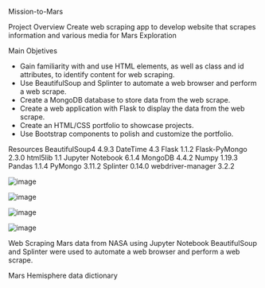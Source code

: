 Mission-to-Mars

Project Overview
Create web scraping app to develop website that scrapes information and various media for Mars Exploration

Main Objetives
* Gain familiarity with and use HTML elements, as well as class and id attributes, to     identify content for web scraping.
* Use BeautifulSoup and Splinter to automate a web browser and perform a web scrape.
* Create a MongoDB database to store data from the web scrape.
* Create a web application with Flask to display the data from the web scrape.
* Create an HTML/CSS portfolio to showcase projects.
* Use Bootstrap components to polish and customize the portfolio.

Resources
BeautifulSoup4 4.9.3
DateTime 4.3
Flask 1.1.2
Flask-PyMongo 2.3.0
html5lib 1.1
Jupyter Notebook 6.1.4
MongoDB 4.4.2
Numpy 1.19.3
Pandas 1.1.4
PyMongo 3.11.2
Splinter 0.14.0
webdriver-manager 3.2.2

![image](https://user-images.githubusercontent.com/101227930/181645059-3d6ac459-d119-4e6d-a7b7-247eec231292.png)

![image](https://user-images.githubusercontent.com/101227930/181645092-fc269c2e-aea8-4b94-862e-e01386cdbb4f.png)

![image](https://user-images.githubusercontent.com/101227930/181645125-e3339400-7049-4c2c-a45b-03ed206b3ace.png)

![image](https://user-images.githubusercontent.com/101227930/181645159-be9c7a10-25a2-4657-a82e-0323fba71762.png)


Web Scraping Mars data from NASA using Jupyter Notebook
BeautifulSoup and Splinter were used to automate a web browser and perform a web scrape.

Mars Hemisphere data dictionary
